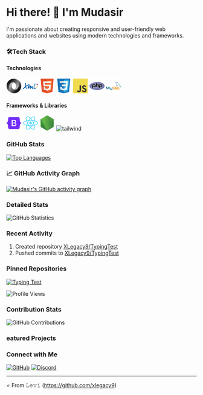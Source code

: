 # Hi there! 👋 I'm Mudasir

I'm passionate about creating responsive and user-friendly web applications and websites using modern technologies and frameworks.

### 🛠Tech Stack
#### Technologies
<p align="left">
    <img src="https://raw.githubusercontent.com/devicons/devicon/master/icons/json/json-original.svg" alt="json" width="40" height="40"/>
    <img src="https://raw.githubusercontent.com/devicons/devicon/master/icons/xml/xml-original.svg" alt="xml" width="40" height="40"/>
    <img src="https://raw.githubusercontent.com/devicons/devicon/master/icons/html5/html5-original.svg" alt="html5" width="40" height="40"/>
    <img src="https://raw.githubusercontent.com/devicons/devicon/master/icons/css3/css3-original.svg" alt="css3" width="40" height="40"/>
    <img src="https://raw.githubusercontent.com/devicons/devicon/master/icons/javascript/javascript-original.svg" alt="javascript" width="40" height="40"/>
    <img src="https://raw.githubusercontent.com/devicons/devicon/master/icons/php/php-original.svg" alt="php" width="40" height="40"/>
    <img src="https://raw.githubusercontent.com/devicons/devicon/master/icons/mysql/mysql-original-wordmark.svg" alt="mysql" width="40" height="40"/>
</p>

#### Frameworks & Libraries
<p align="left">
    <img src="https://raw.githubusercontent.com/devicons/devicon/master/icons/bootstrap/bootstrap-plain.svg" alt="bootstrap" width="40" height="40"/>
    <img src="https://raw.githubusercontent.com/devicons/devicon/master/icons/react/react-original.svg" alt="react" width="40" height="40"/>
    <img src="https://raw.githubusercontent.com/devicons/devicon/master/icons/nodejs/nodejs-original.svg" alt="nodejs" width="40" height="40"/>
<img src="https://www.vectorlogo.zone/logos/tailwindcss/tailwindcss-icon.svg" alt="tailwind" width="40" height="40"/>
</p>

### GitHub Stats
[![Top Languages](https://github-readme-stats.vercel.app/api/top-langs/?username=xlegacy9&layout=compact&theme=radical)](https://github.com/anuraghazra/github-readme-stats)
### 📈 GitHub Activity Graph
[![Mudasir's GitHub activity graph](https://github-readme-activity-graph.vercel.app/graph?username=xlegacy9&theme=react-dark)](https://github.com/ashutosh00710/github-readme-activity-graph)


### Detailed Stats
![GitHub Statistics](https://github-readme-stats.vercel.app/api?username=xlegacy9&show_icons=true&theme=radical&count_private=true)

### Recent Activity
<!--START_SECTION:activity-->
1. Created repository [XLegacy9/TypingTest](https://github.com/XLegacy9/TypingTest)
2. Pushed commits to [XLegacy9/TypingTest](https://github.com/XLegacy9/TypingTest)
<!--END_SECTION:activity-->

### Pinned Repositories
[![Typing Test](https://github-readme-stats.vercel.app/api/pin/?username=xlegacy9&repo=TypingTest&theme=radical)](https://github.com/XLegacy9/TypingTest)


![Profile Views](https://komarev.com/ghpvc/?username=xlegacy9&color=blueviolet)

### Contribution Stats
![GitHub Contributions](https://github-readme-streak-stats.herokuapp.com/?user=xlegacy9&theme=radical&hide_border=true)
### eatured Projects

### Connect with Me
[![GitHub](https://img.shields.io/badge/GitHub-100000?style=for-the-badge&logo=github&logoColor=white)](xlegacy9)
[![Discord](https://img.shields.io/badge/Discord-legacy__x9-5865F2?style=for-the-badge&logo=discord&logoColor=white)](https://discord.com)

---
⭐️ From 𝙻𝚎𝚟𝚒 (https://github.com/xlegacy9)

<!---
XLegacy9/XLegacy9 is a ✨ special ✨ repository because its `README.md` (this file) appears on your GitHub profile.
You can click the Preview link to take a look at your changes.
--->
